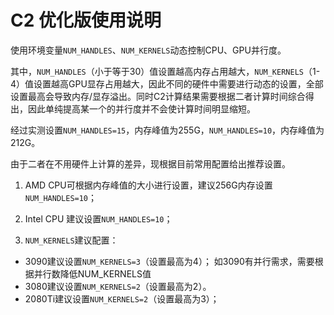 # C2 优化版使用说明

使用环境变量`NUM_HANDLES`、`NUM_KERNELS`动态控制CPU、GPU并行度。

其中，`NUM_HANDLES`（小于等于30）值设置越高内存占用越大，`NUM_KERNELS`（1-4）值设置越高GPU显存占用越大，因此不同的硬件中需要进行动态的设置，全部设置最高会导致内存/显存溢出。同时C2计算结果需要根据二者计算时间综合得出，因此单纯提高某一个的并行度并不会使计算时间明显缩短。

经过实测设置`NUM_HANDLES=15`，内存峰值为255G，`NUM_HANDLES=10`，内存峰值为212G。

由于二者在不用硬件上计算的差异，现根据目前常用配置给出推荐设置。

1. AMD CPU可根据内存峰值的大小进行设置，建议256G内存设置`NUM_HANDLES=10`；

2. Intel CPU 建议设置`NUM_HANDLES=10`；

3. `NUM_KERNELS`建议配置：
- 3090建议设置`NUM_KERNELS=3`（设置最高为4）；
    如3090有并行需求，需要根据并行数降低NUM_KERNELS值
- 3080建议设置`NUM_KERNELS=2`（设置最高为2）。
- 2080Ti建议设置`NUM_KERNELS=2`（设置最高为3）；
